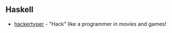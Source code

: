 ## Haskell
- [hackertyper](https://github.com/fgaz/hackertyper) - "Hack" like a programmer in movies and games!
